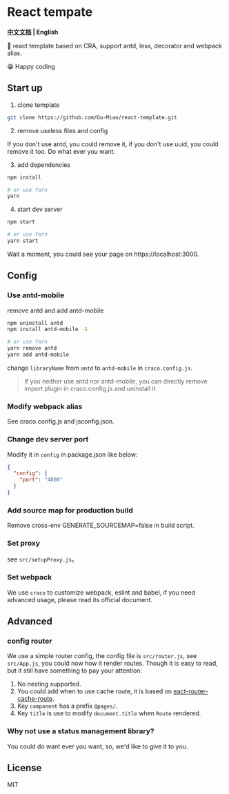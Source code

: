 # React tempate

**[中文文档](./README_zh.md) | English**

🎉 react template based on CRA, support antd, less, decorator and webpack alias.

😁 Happy coding

## Start up

1. clone template

```bash
git clone https://github.com/Gu-Miao/react-template.git
```

2. remove useless files and config

If you don't use antd, you could remove it, if you don't use uuid, you could remove it too. Do what ever you want.

3. add dependencies

```bash
npm install

# or use Yarn
yarn
```

4. start dev server

```bash
npm start

# or use Yarn
yarn start
```

Wait a moment, you could see your page on https://localhost:3000.

## Config

### Use antd-mobile

remove antd and add antd-mobile

```bash
npm uninstall antd
npm install antd-mobile -S

# or use Yarn
yarn remove antd
yarn add antd-mobile
```

change `libraryName` from `antd` to `antd-mobile` in `craco.config.js`.

> If you neither use antd nor antd-mobile, you can directly remove import plugin in craco.config.js and uninstall it.

### Modify webpack alias

See craco.config.js and jsconfig.json.

### Change dev server port

Modify it in `config` in package.json like below:

```json
{
  "config": {
    "port": "4000"
  }
}
```

### Add source map for production build

Remove cross-env GENERATE_SOURCEMAP=false in build script.

### Set proxy

see `src/setupProxy.js`。

### Set webpack

We use `craco` to customize webpack, eslint and babel, if you need advanced usage, please read its official document.

## Advanced

### config router

We use a simple router config, the config file is `src/router.js`, see `src/App.js`, you could now how it render routes. Though it is easy to read, but it still have something to pay your attention:

1. No nesting supported.
2. You could add when to use cache route, it is based on [eact-router-cache-route](https://github.com/CJY0208/react-router-cache-route).
3. Key `component` has a prefix `@pages/`.
4. Key `title` is use to modify `document.title` when `Route` rendered.

### Why not use a status management library?

You could do want ever you want, so, we'd like to give it to you.

## License

MIT
